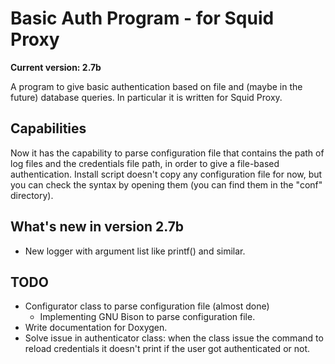 Basic Auth Program - for Squid Proxy
=======================

**Current version: 2.7b**

A program to give basic authentication based on file and (maybe in the future) database queries. In particular it is written for Squid Proxy.

Capabilities
-----

Now it has the capability to parse configuration file that contains the path of log files and the credentials file path, in order to give a file-based authentication.
Install script doesn't copy any configuration file for now, but you can check the syntax by opening them (you can find them in the "conf" directory).

What's new in version 2.7b
-----

* New logger with argument list like printf() and similar.

TODO
-----

* Configurator class to parse configuration file (almost done)
  * Implementing GNU Bison to parse configuration file.
* Write documentation for Doxygen.
* Solve issue in authenticator class: when the class issue the command to reload credentials it doesn't print if the user got authenticated or not.
